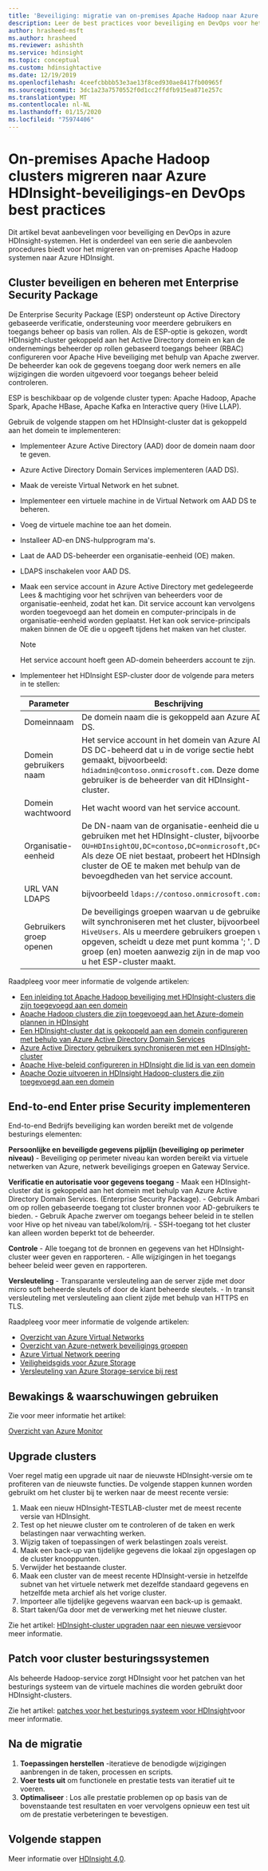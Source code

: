 ```yaml
---
title: 'Beveiliging: migratie van on-premises Apache Hadoop naar Azure HDInsight'
description: Leer de best practices voor beveiliging en DevOps voor het migreren van on-premises Hadoop-clusters naar Azure HDInsight.
author: hrasheed-msft
ms.author: hrasheed
ms.reviewer: ashishth
ms.service: hdinsight
ms.topic: conceptual
ms.custom: hdinsightactive
ms.date: 12/19/2019
ms.openlocfilehash: 4ceefcbbbb53e3ae13f8ced930ae8417fb00965f
ms.sourcegitcommit: 3dc1a23a7570552f0d1cc2ffdfb915ea871e257c
ms.translationtype: MT
ms.contentlocale: nl-NL
ms.lasthandoff: 01/15/2020
ms.locfileid: "75974406"
---
```

# <a name="migrate-on-premises-apache-hadoop-clusters-to-azure-hdinsight---security-and-devops-best-practices"></a>On-premises Apache Hadoop clusters migreren naar Azure HDInsight-beveiligings-en DevOps best practices

Dit artikel bevat aanbevelingen voor beveiliging en DevOps in azure HDInsight-systemen. Het is onderdeel van een serie die aanbevolen procedures biedt voor het migreren van on-premises Apache Hadoop systemen naar Azure HDInsight.

## <a name="secure-and-govern-cluster-with-enterprise-security-package"></a>Cluster beveiligen en beheren met Enterprise Security Package

De Enterprise Security Package (ESP) ondersteunt op Active Directory gebaseerde verificatie, ondersteuning voor meerdere gebruikers en toegangs beheer op basis van rollen. Als de ESP-optie is gekozen, wordt HDInsight-cluster gekoppeld aan het Active Directory domein en kan de ondernemings beheerder op rollen gebaseerd toegangs beheer (RBAC) configureren voor Apache Hive beveiliging met behulp van Apache zwerver. De beheerder kan ook de gegevens toegang door werk nemers en alle wijzigingen die worden uitgevoerd voor toegangs beheer beleid controleren.

ESP is beschikbaar op de volgende cluster typen: Apache Hadoop, Apache Spark, Apache HBase, Apache Kafka en Interactive query (Hive LLAP).

Gebruik de volgende stappen om het HDInsight-cluster dat is gekoppeld aan het domein te implementeren:

- Implementeer Azure Active Directory (AAD) door de domein naam door te geven.
- Azure Active Directory Domain Services implementeren (AAD DS).
- Maak de vereiste Virtual Network en het subnet.
- Implementeer een virtuele machine in de Virtual Network om AAD DS te beheren.
- Voeg de virtuele machine toe aan het domein.
- Installeer AD-en DNS-hulpprogram ma's.
- Laat de AAD DS-beheerder een organisatie-eenheid (OE) maken.
- LDAPS inschakelen voor AAD DS.
- Maak een service account in Azure Active Directory met gedelegeerde Lees & machtiging voor het schrijven van beheerders voor de organisatie-eenheid, zodat het kan. Dit service account kan vervolgens worden toegevoegd aan het domein en computer-principals in de organisatie-eenheid worden geplaatst. Het kan ook service-principals maken binnen de OE die u opgeeft tijdens het maken van het cluster.

    > [!Note]
    > Het service account hoeft geen AD-domein beheerders account te zijn.

- Implementeer het HDInsight ESP-cluster door de volgende para meters in te stellen:

    |Parameter |Beschrijving |
    |---|---|
    |Domeinnaam|De domein naam die is gekoppeld aan Azure AD DS.|
    |Domein gebruikers naam|Het service account in het domein van Azure AD DS DC-beheerd dat u in de vorige sectie hebt gemaakt, bijvoorbeeld: `hdiadmin@contoso.onmicrosoft.com`. Deze domein gebruiker is de beheerder van dit HDInsight-cluster.|
    |Domein wachtwoord|Het wacht woord van het service account.|
    |Organisatie-eenheid|De DN-naam van de organisatie-eenheid die u wilt gebruiken met het HDInsight-cluster, bijvoorbeeld: `OU=HDInsightOU,DC=contoso,DC=onmicrosoft,DC=com`. Als deze OE niet bestaat, probeert het HDInsight-cluster de OE te maken met behulp van de bevoegdheden van het service account.|
    |URL VAN LDAPS|bijvoorbeeld `ldaps://contoso.onmicrosoft.com:636`.|
    |Gebruikers groep openen|De beveiligings groepen waarvan u de gebruikers wilt synchroniseren met het cluster, bijvoorbeeld: `HiveUsers`. Als u meerdere gebruikers groepen wilt opgeven, scheidt u deze met punt komma '; '. De groep (en) moeten aanwezig zijn in de map voordat u het ESP-cluster maakt.|

Raadpleeg voor meer informatie de volgende artikelen:

- [Een inleiding tot Apache Hadoop beveiliging met HDInsight-clusters die zijn toegevoegd aan een domein](../domain-joined/hdinsight-security-overview.md)
- [Apache Hadoop clusters die zijn toegevoegd aan het Azure-domein plannen in HDInsight](../domain-joined/apache-domain-joined-architecture.md)
- [Een HDInsight-cluster dat is gekoppeld aan een domein configureren met behulp van Azure Active Directory Domain Services](../domain-joined/apache-domain-joined-configure-using-azure-adds.md)
- [Azure Active Directory gebruikers synchroniseren met een HDInsight-cluster](../hdinsight-sync-aad-users-to-cluster.md)
- [Apache Hive-beleid configureren in HDInsight die lid is van een domein](../domain-joined/apache-domain-joined-run-hive.md)
- [Apache Oozie uitvoeren in HDInsight Hadoop-clusters die zijn toegevoegd aan een domein](../domain-joined/hdinsight-use-oozie-domain-joined-clusters.md)

## <a name="implement-end-to-end-enterprise-security"></a>End-to-end Enter prise Security implementeren

End-to-end Bedrijfs beveiliging kan worden bereikt met de volgende besturings elementen:

**Persoonlijke en beveiligde gegevens pijplijn (beveiliging op perimeter niveau)**
    - Beveiliging op perimeter niveau kan worden bereikt via virtuele netwerken van Azure, netwerk beveiligings groepen en Gateway Service.

**Verificatie en autorisatie voor gegevens toegang**
    - Maak een HDInsight-cluster dat is gekoppeld aan het domein met behulp van Azure Active Directory Domain Services. (Enterprise Security Package).
    - Gebruik Ambari om op rollen gebaseerde toegang tot cluster bronnen voor AD-gebruikers te bieden.
    - Gebruik Apache zwerver om toegangs beheer beleid in te stellen voor Hive op het niveau van tabel/kolom/rij.
    - SSH-toegang tot het cluster kan alleen worden beperkt tot de beheerder.

**Controle**
    - Alle toegang tot de bronnen en gegevens van het HDInsight-cluster weer geven en rapporteren.
    - Alle wijzigingen in het toegangs beheer beleid weer geven en rapporteren.

**Versleuteling**
    - Transparante versleuteling aan de server zijde met door micro soft beheerde sleutels of door de klant beheerde sleutels.
    - In transit versleuteling met versleuteling aan client zijde met behulp van HTTPS en TLS.

Raadpleeg voor meer informatie de volgende artikelen:

- [Overzicht van Azure Virtual Networks](../../virtual-network/virtual-networks-overview.md)
- [Overzicht van Azure-netwerk beveiligings groepen](../../virtual-network/security-overview.md)
- [Azure Virtual Network peering](../../virtual-network/virtual-network-peering-overview.md)
- [Veiligheidsgids voor Azure Storage](../../storage/blobs/security-recommendations.md)
- [Versleuteling van Azure Storage-service bij rest](../../storage/common/storage-service-encryption.md)

## <a name="use-monitoring--alerting"></a>Bewakings & waarschuwingen gebruiken

Zie voor meer informatie het artikel:

[Overzicht van Azure Monitor](../../azure-monitor/overview.md)

## <a name="upgrade-clusters"></a>Upgrade clusters

Voer regel matig een upgrade uit naar de nieuwste HDInsight-versie om te profiteren van de nieuwste functies. De volgende stappen kunnen worden gebruikt om het cluster bij te werken naar de meest recente versie:

1. Maak een nieuw HDInsight-TESTLAB-cluster met de meest recente versie van HDInsight.
1. Test op het nieuwe cluster om te controleren of de taken en werk belastingen naar verwachting werken.
1. Wijzig taken of toepassingen of werk belastingen zoals vereist.
1. Maak een back-up van tijdelijke gegevens die lokaal zijn opgeslagen op de cluster knooppunten.
1. Verwijder het bestaande cluster.
1. Maak een cluster van de meest recente HDInsight-versie in hetzelfde subnet van het virtuele netwerk met dezelfde standaard gegevens en hetzelfde meta archief als het vorige cluster.
1. Importeer alle tijdelijke gegevens waarvan een back-up is gemaakt.
1. Start taken/Ga door met de verwerking met het nieuwe cluster.

Zie het artikel: [HDInsight-cluster upgraden naar een nieuwe versie](../hdinsight-upgrade-cluster.md)voor meer informatie.

## <a name="patch-cluster-operating-systems"></a>Patch voor cluster besturingssystemen

Als beheerde Hadoop-service zorgt HDInsight voor het patchen van het besturings systeem van de virtuele machines die worden gebruikt door HDInsight-clusters.

Zie het artikel: [patches voor het besturings systeem voor HDInsight](../hdinsight-os-patching.md)voor meer informatie.

## <a name="post-migration"></a>Na de migratie

1. **Toepassingen herstellen** -iteratieve de benodigde wijzigingen aanbrengen in de taken, processen en scripts.
2. **Voer tests uit** om functionele en prestatie tests van iteratief uit te voeren.
3. **Optimaliseer** : Los alle prestatie problemen op op basis van de bovenstaande test resultaten en voer vervolgens opnieuw een test uit om de prestatie verbeteringen te bevestigen.

## <a name="next-steps"></a>Volgende stappen

Meer informatie over [HDInsight 4,0](https://docs.microsoft.com/azure/hdinsight/hadoop/apache-hadoop-introduction).
